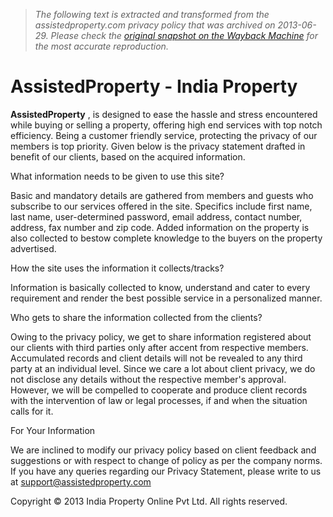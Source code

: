 > *The following text is extracted and transformed from the assistedproperty.com privacy policy that was archived on 2013-06-29. Please check the [original snapshot on the Wayback Machine](https://web.archive.org/web/20130629081748id_/http%3A//www.assistedproperty.com/privacy-policy.php) for the most accurate reproduction.*

# AssistedProperty - India Property

**AssistedProperty** , is designed to ease the hassle and stress encountered while buying or selling a property, offering high end services with top notch efficiency. Being a customer friendly service, protecting the privacy of our members is top priority. Given below is the privacy statement drafted in benefit of our clients, based on the acquired information.

What information needs to be given to use this site?

Basic and mandatory details are gathered from members and guests who subscribe to our services offered in the site. Specifics include first name, last name, user-determined password, email address, contact number, address, fax number and zip code. Added information on the property is also collected to bestow complete knowledge to the buyers on the property advertised. 

  


How the site uses the information it collects/tracks? 

Information is basically collected to know, understand and cater to every requirement and render the best possible service in a personalized manner.

  


Who gets to share the information collected from the clients?

Owing to the privacy policy, we get to share information registered about our clients with third parties only after accent from respective members. Accumulated records and client details will not be revealed to any third party at an individual level. Since we care a lot about client privacy, we do not disclose any details without the respective member's approval. However, we will be compelled to cooperate and produce client records with the intervention of law or legal processes, if and when the situation calls for it. 

  


For Your Information

We are inclined to modify our privacy policy based on client feedback and suggestions or with respect to change of policy as per the company norms. If you have any queries regarding our Privacy Statement, please write to us at [support@assistedproperty.com](mailto:support@assistedproperty.com)

  


Copyright © 2013 India Property Online Pvt Ltd. All rights reserved.
